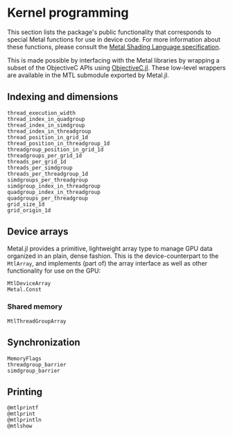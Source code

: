 # Kernel programming

This section lists the package's public functionality that corresponds to special Metal
functions for use in device code. For more information about these functions,
please consult the [Metal Shading Language specification](https://developer.apple.com/metal/Metal-Shading-Language-Specification.pdf).

This is made possible by interfacing with the Metal libraries by wrapping a subset of the ObjectiveC APIs using [ObjectiveC.jl](https://github.com/JuliaInterop/ObjectiveC.jl). These low-level wrappers are available in the MTL submodule exported by Metal.jl.


## Indexing and dimensions

```@docs
thread_execution_width
thread_index_in_quadgroup
thread_index_in_simdgroup
thread_index_in_threadgroup
thread_position_in_grid_1d
thread_position_in_threadgroup_1d
threadgroup_position_in_grid_1d
threadgroups_per_grid_1d
threads_per_grid_1d
threads_per_simdgroup
threads_per_threadgroup_1d
simdgroups_per_threadgroup
simdgroup_index_in_threadgroup
quadgroup_index_in_threadgroup
quadgroups_per_threadgroup
grid_size_1d
grid_origin_1d
```


## Device arrays

Metal.jl provides a primitive, lightweight array type to manage GPU data organized in an
plain, dense fashion. This is the device-counterpart to the `MtlArray`, and implements (part
of) the array interface as well as other functionality for use _on_ the GPU:

```@docs
MtlDeviceArray
Metal.Const
```

### Shared memory

```@docs
MtlThreadGroupArray
```

## Synchronization

```@docs
MemoryFlags
threadgroup_barrier
simdgroup_barrier
```

## Printing

```@docs
@mtlprintf
@mtlprint
@mtlprintln
@mtlshow
```
